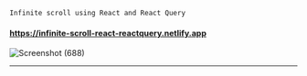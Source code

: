 ````
Infinite scroll using React and React Query
````
 #### https://infinite-scroll-react-reactquery.netlify.app ####
![Screenshot (688)](https://user-images.githubusercontent.com/70688937/204034728-ef39ec8c-27ae-4a85-b07c-d100ce4e89e5.png)
****
